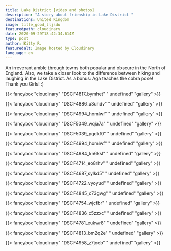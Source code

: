 ```yaml
---
title: Lake District [video and photos]
description: "A story about frienship in Lake District "
destinations: United Kingdom
image: title_good_lljsdu
featuredpath: cloudinary
date: 2020-09-29T18:42:34.614Z
type: post
author: Kitty R.
featuredalt: Image hosted by Cloudinary
language: en
---
```

An irreverant amble through towns both popular and obscure in the North of England. Also, we take a closer look to the difference between hiking and laughing in the Lake District. 
As a bonus: Aga teaches the cobra pose! 
Thank you Girls! :)



{{< fancybox "cloudinary" "DSCF4817_bymhet" " undefined" "gallery" >}}

{{< fancybox "cloudinary" "DSCF4886_u3uhdv" " undefined" "gallery" >}}

{{< fancybox "cloudinary" "DSCF4994_homlwf" " undefined" "gallery" >}}

{{< fancybox "cloudinary" "DSCF5049_wqia7a" " undefined" "gallery" >}}

{{< fancybox "cloudinary" "DSCF5039_pqdkf0" " undefined" "gallery" >}}

{{< fancybox "cloudinary" "DSCF4994_homlwf" " undefined" "gallery" >}}

{{< fancybox "cloudinary" "DSCF4984_kn6ksl" " undefined" "gallery" >}}

{{< fancybox "cloudinary" "DSCF4714_eo8rhv" " undefined" "gallery" >}}

{{< fancybox "cloudinary" "DSCF4687_sylkd5" " undefined" "gallery" >}}

{{< fancybox "cloudinary" "DSCF4722_vyoyud" " undefined" "gallery" >}}

{{< fancybox "cloudinary" "DSCF4845_c73gwg" " undefined" "gallery" >}}

{{< fancybox "cloudinary" "DSCF4754_wjcfbr" " undefined" "gallery" >}}

{{< fancybox "cloudinary" "DSCF4836_c5zzxc" " undefined" "gallery" >}}

{{< fancybox "cloudinary" "DSCF4781_eukwr8" " undefined" "gallery" >}}

{{< fancybox "cloudinary" "DSCF4813_bm2q2e" " undefined" "gallery" >}}

{{< fancybox "cloudinary" "DSCF4958_z7joeb" " undefined" "gallery" >}}
